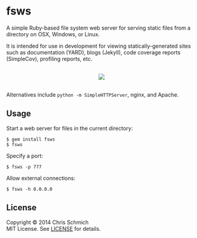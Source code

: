 # fsws

A simple Ruby-based file system web server for serving static files from a directory on OSX, Windows, or Linux.

It is intended for use in development for viewing statically-generated sites such as documentation (YARD), blogs (Jekyll), code coverage reports (SimpleCov), profiling reports, etc.

<br>
<div style="text-align:center" align="center">
  <img src="https://github.com/schmich/fsws/raw/master/assets/demo.gif" />
</div>
<br>

Alternatives include `python -m SimpleHTTPServer`, nginx, and Apache.

## Usage

Start a web server for files in the current directory:

```
$ gem install fsws
$ fsws
```

Specify a port:

```
$ fsws -p 777
```

Allow external connections:

```
$ fsws -h 0.0.0.0
```

## License

Copyright &copy; 2014 Chris Schmich
<br />
MIT License. See [LICENSE](LICENSE) for details.
